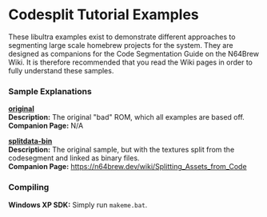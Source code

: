 # Codesplit Tutorial Examples

These libultra examples exist to demonstrate different approaches to segmenting large scale homebrew projects for the system. They are designed as companions for the Code Segmentation Guide on the N64Brew Wiki. It is therefore recommended that you read the Wiki pages in order to fully understand these samples.

### Sample Explanations
<ins>**original**</ins>  
**Description:** The original "bad" ROM, which all examples are based off.  
**Companion Page:** N/A

<ins>**splitdata-bin**</ins>  
**Description:** The original sample, but with the textures split from the codesegment and linked as binary files.  
**Companion Page:** https://n64brew.dev/wiki/Splitting_Assets_from_Code

### Compiling
**Windows XP SDK:** Simply run `makeme.bat`.